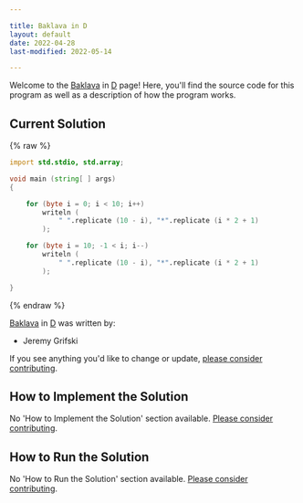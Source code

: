 ```yaml
---

title: Baklava in D
layout: default
date: 2022-04-28
last-modified: 2022-05-14

---
```


Welcome to the [Baklava](https://sampleprograms.io/projects/baklava) in [D](https://sampleprograms.io/languages/d) page! Here, you'll find the source code for this program as well as a description of how the program works.

## Current Solution

{% raw %}

```d
import std.stdio, std.array;

void main (string[ ] args)
{

    for (byte i = 0; i < 10; i++)
        writeln (
            " ".replicate (10 - i), "*".replicate (i * 2 + 1)
        );

    for (byte i = 10; -1 < i; i--)
        writeln (
            " ".replicate (10 - i), "*".replicate (i * 2 + 1)
        );

}
```

{% endraw %}

[Baklava](https://sampleprograms.io/projects/baklava) in [D](https://sampleprograms.io/languages/d) was written by:

- Jeremy Grifski

If you see anything you'd like to change or update, [please consider contributing](https://github.com/TheRenegadeCoder/sample-programs).

## How to Implement the Solution

No 'How to Implement the Solution' section available. [Please consider contributing](https://github.com/TheRenegadeCoder/sample-programs-website).

## How to Run the Solution

No 'How to Run the Solution' section available. [Please consider contributing](https://github.com/TheRenegadeCoder/sample-programs-website).